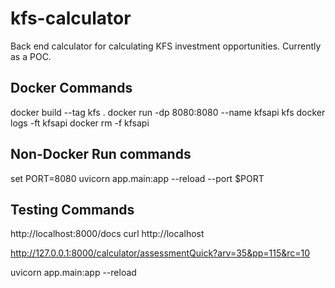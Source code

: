 # kfs-calculator
Back end calculator for calculating KFS investment opportunities. Currently as a POC.

## Docker Commands
docker build --tag kfs .
docker run -dp 8080:8080 --name kfsapi kfs
docker logs -ft kfsapi 
docker rm -f kfsapi

## Non-Docker Run commands
set PORT=8080
uvicorn app.main:app --reload --port $PORT
## Testing Commands
http://localhost:8000/docs
curl http://localhost

http://127.0.0.1:8000/calculator/assessmentQuick?arv=35&pp=115&rc=10


uvicorn app.main:app --reload 